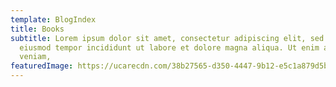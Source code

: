 ```yaml
---
template: BlogIndex
title: Books
subtitle: Lorem ipsum dolor sit amet, consectetur adipiscing elit, sed do
  eiusmod tempor incididunt ut labore et dolore magna aliqua. Ut enim ad minim
  veniam,
featuredImage: https://ucarecdn.com/38b27565-d350-4447-9b12-e5c1a879d5bc/
---
```

